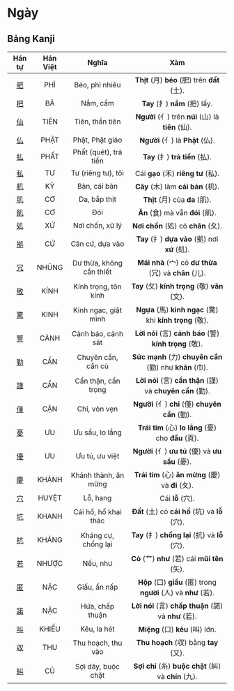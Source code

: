 <link href="styles.css" rel="stylesheet">

# Ngày

## Bảng Kanji

| Hán tự | Hán Việt | Nghĩa | Xàm |
| :---: | :---: | :---: | :---: |
| [<span class="stroke-order">肥</span>](https://mazii.net/vi-VN/search/kanji/javi/%E8%82%A5) | PHÌ | Béo, phì nhiêu | **Thịt** (月) **béo** (肥) trên **đất** (土). |
| [<span class="stroke-order">把</span>](https://mazii.net/vi-VN/search/kanji/javi/%E6%8A%8A) | BẢ | Nắm, cầm | **Tay** (扌) **nắm** (把) lấy. |
| [<span class="stroke-order">仙</span>](https://mazii.net/vi-VN/search/kanji/javi/%E4%BB%99) | TIÊN | Tiên, thần tiên | **Người** (亻) trên **núi** (山) là **tiên** (仙). |
| [<span class="stroke-order">仏</span>](https://mazii.net/vi-VN/search/kanji/javi/%E4%BB%8F) | PHẬT | Phật, Phật giáo | **Người** (亻) là **Phật** (仏). |
| [<span class="stroke-order">払</span>](https://mazii.net/vi-VN/search/kanji/javi/%E6%89%95) | PHẤT | Phất (quét), trả tiền | **Tay** (扌) **trả tiền** (払). |
| [<span class="stroke-order">私</span>](https://mazii.net/vi-VN/search/kanji/javi/%E7%A7%81) | TƯ | Tư (riêng tư), tôi | Cái **gạo** (禾) **riêng tư** (私). |
| [<span class="stroke-order">机</span>](https://mazii.net/vi-VN/search/kanji/javi/%E6%9C%BA) | KỶ | Bàn, cái bàn | **Cây** (木) làm **cái bàn** (机). |
| [<span class="stroke-order">肌</span>](https://mazii.net/vi-VN/search/kanji/javi/%E8%82%8C) | CƠ | Da, bắp thịt | **Thịt** (月) của **da** (肌). |
| [<span class="stroke-order">飢</span>](https://mazii.net/vi-VN/search/kanji/javi/%E9%A3%A2) | CƠ | Đói | **Ăn** (食) mà vẫn **đói** (飢). |
| [<span class="stroke-order">処</span>](https://mazii.net/vi-VN/search/kanji/javi/%E5%87%A6) | XỨ | Nơi chốn, xử lý | **Nơi chốn** (処) có **chân** (夂). |
| [<span class="stroke-order">拠</span>](https://mazii.net/vi-VN/search/kanji/javi/%E6%8B%A0) | CỨ | Căn cứ, dựa vào | **Tay** (扌) **dựa vào** (拠) nơi **xứ** (処). |
| [<span class="stroke-order">冗</span>](https://mazii.net/vi-VN/search/kanji/javi/%E5%86%97) | NHŨNG | Dư thừa, không cần thiết | **Mái nhà** (宀) có **dư thừa** (冗) và **chân** (儿). |
| [<span class="stroke-order">敬</span>](https://mazii.net/vi-VN/search/kanji/javi/%E6%95%AC) | KÍNH | Kính trọng, tôn kính | **Tay** (攵) **kính trọng** (敬) **văn** (文). |
| [<span class="stroke-order">驚</span>](https://mazii.net/vi-VN/search/kanji/javi/%E9%A9%9A) | KINH | Kinh ngạc, giật mình | **Ngựa** (馬) **kinh ngạc** (驚) khi **kính trọng** (敬). |
| [<span class="stroke-order">警</span>](https://mazii.net/vi-VN/search/kanji/javi/%E8%AD%A6) | CẢNH | Cảnh báo, cảnh sát | **Lời nói** (言) **cảnh báo** (警) **kính trọng** (敬). |
| [<span class="stroke-order">勤</span>](https://mazii.net/vi-VN/search/kanji/javi/%E5%8B%A4) | CẦN | Chuyên cần, cần cù | **Sức mạnh** (力) **chuyên cần** (勤) như **khăn** (巾). |
| [<span class="stroke-order">謹</span>](https://mazii.net/vi-VN/search/kanji/javi/%E8%AC%B9) | CẨN | Cẩn thận, cẩn trọng | **Lời nói** (言) **cẩn thận** (謹) và **chuyên cần** (勤). |
| [<span class="stroke-order">僅</span>](https://mazii.net/vi-VN/search/kanji/javi/%E5%83%85) | CẬN | Chỉ, vỏn vẹn | **Người** (亻) **chỉ** (僅) **chuyên cần** (勤). |
| [<span class="stroke-order">憂</span>](https://mazii.net/vi-VN/search/kanji/javi/%E6%86%82) | ƯU | Ưu sầu, lo lắng | **Trái tim** (心) **lo lắng** (憂) cho **đầu** (頁). |
| [<span class="stroke-order">優</span>](https://mazii.net/vi-VN/search/kanji/javi/%E5%84%AA) | ƯU | Ưu tú, ưu việt | **Người** (亻) **ưu tú** (優) và **ưu sầu** (憂). |
| [<span class="stroke-order">慶</span>](https://mazii.net/vi-VN/search/kanji/javi/%E6%85%B6) | KHÁNH | Khánh thành, ăn mừng | **Trái tim** (心) **ăn mừng** (慶) và **đi** (夂). |
| [<span class="stroke-order">穴</span>](https://mazii.net/vi-VN/search/kanji/javi/%E7%A9%B4) | HUYỆT | Lỗ, hang | Cái **lỗ** (穴). |
| [<span class="stroke-order">坑</span>](https://mazii.net/vi-VN/search/kanji/javi/%E5%9D%91) | KHANH | Cái hố, hố khai thác | **Đất** (土) có **cái hố** (坑) và **lỗ** (穴). |
| [<span class="stroke-order">抗</span>](https://mazii.net/vi-VN/search/kanji/javi/%E6%8A%97) | KHÁNG | Kháng cự, chống lại | **Tay** (扌) **chống lại** (抗) và **lỗ** (穴). |
| [<span class="stroke-order">若</span>](https://mazii.net/vi-VN/search/kanji/javi/%E8%8B%A5) | NHƯỢC | Nếu, như | **Cỏ** (艹) **như** (若) cái **mũi tên** (矢). |
| [<span class="stroke-order">匿</span>](https://mazii.net/vi-VN/search/kanji/javi/%E5%8C%BF) | NẶC | Giấu, ẩn nấp | **Hộp** (口) **giấu** (匿) trong **người** (人) và **như** (若). |
| [<span class="stroke-order">諾</span>](https://mazii.net/vi-VN/search/kanji/javi/%E8%AB%BE) | NẶC | Hứa, chấp thuận | **Lời nói** (言) **chấp thuận** (諾) và **như** (若). |
| [<span class="stroke-order">叫</span>](https://mazii.net/vi-VN/search/kanji/javi/%E5%8F%AB) | KHIẾU | Kêu, la hét | **Miệng** (口) **kêu** (叫) lớn. |
| [<span class="stroke-order">収</span>](https://mazii.net/vi-VN/search/kanji/javi/%E5%8F%8E) | THU | Thu hoạch, thu vào | **Thu hoạch** (収) bằng **tay** (又). |
| [<span class="stroke-order">糾</span>](https://mazii.net/vi-VN/search/kanji/javi/%E7%B3%BE) | CỦ | Sợi dây, buộc chặt | **Sợi chỉ** (糸) **buộc chặt** (糾) và **chín** (九). |

